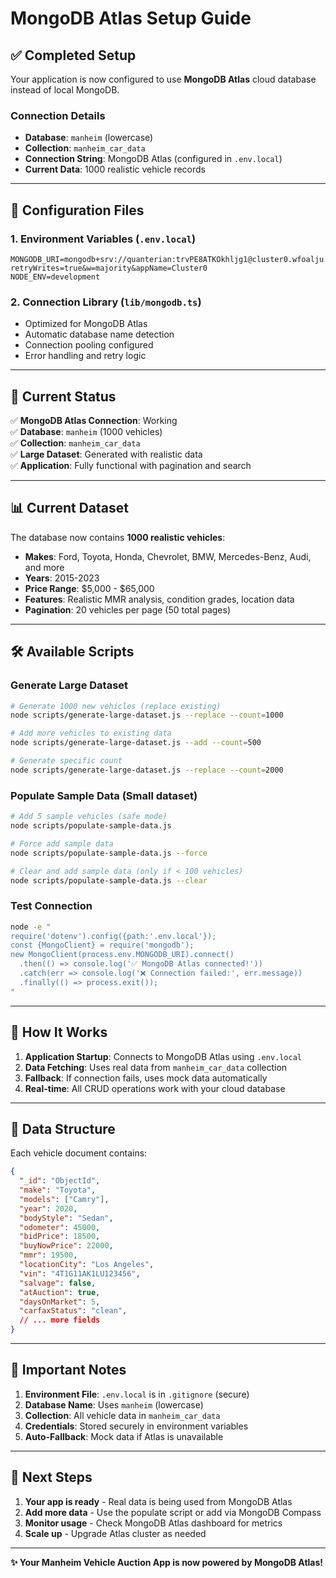 # MongoDB Atlas Setup Guide

## ✅ **Completed Setup**

Your application is now configured to use **MongoDB Atlas** cloud database instead of local MongoDB.

### **Connection Details**
- **Database**: `manheim` (lowercase)
- **Collection**: `manheim_car_data`
- **Connection String**: MongoDB Atlas (configured in `.env.local`)
- **Current Data**: 1000 realistic vehicle records

---

## 🔧 **Configuration Files**

### 1. **Environment Variables** (`.env.local`)
```env
MONGODB_URI=mongodb+srv://quanterian:trvPE8ATKOkhljg1@cluster0.wfoalju.mongodb.net/?retryWrites=true&w=majority&appName=Cluster0
NODE_ENV=development
```

### 2. **Connection Library** (`lib/mongodb.ts`)
- Optimized for MongoDB Atlas
- Automatic database name detection
- Connection pooling configured
- Error handling and retry logic

---

## 🚀 **Current Status**

✅ **MongoDB Atlas Connection**: Working  
✅ **Database**: `manheim` (1000 vehicles)  
✅ **Collection**: `manheim_car_data`  
✅ **Large Dataset**: Generated with realistic data  
✅ **Application**: Fully functional with pagination and search  

---

## 📊 **Current Dataset**

The database now contains **1000 realistic vehicles**:
- **Makes**: Ford, Toyota, Honda, Chevrolet, BMW, Mercedes-Benz, Audi, and more
- **Years**: 2015-2023  
- **Price Range**: $5,000 - $65,000
- **Features**: Realistic MMR analysis, condition grades, location data
- **Pagination**: 20 vehicles per page (50 total pages)

---

## 🛠 **Available Scripts**

### **Generate Large Dataset**
```bash
# Generate 1000 new vehicles (replace existing)
node scripts/generate-large-dataset.js --replace --count=1000

# Add more vehicles to existing data
node scripts/generate-large-dataset.js --add --count=500

# Generate specific count
node scripts/generate-large-dataset.js --replace --count=2000
```

### **Populate Sample Data** (Small dataset)
```bash
# Add 5 sample vehicles (safe mode)
node scripts/populate-sample-data.js

# Force add sample data
node scripts/populate-sample-data.js --force

# Clear and add sample data (only if < 100 vehicles)
node scripts/populate-sample-data.js --clear
```

### **Test Connection**
```bash
node -e "
require('dotenv').config({path:'.env.local'});
const {MongoClient} = require('mongodb');
new MongoClient(process.env.MONGODB_URI).connect()
  .then(() => console.log('✅ MongoDB Atlas connected!'))
  .catch(err => console.log('❌ Connection failed:', err.message))
  .finally(() => process.exit());
"
```

---

## 🔄 **How It Works**

1. **Application Startup**: Connects to MongoDB Atlas using `.env.local`
2. **Data Fetching**: Uses real data from `manheim_car_data` collection
3. **Fallback**: If connection fails, uses mock data automatically
4. **Real-time**: All CRUD operations work with your cloud database

---

## 📝 **Data Structure**

Each vehicle document contains:
```json
{
  "_id": "ObjectId",
  "make": "Toyota",
  "models": ["Camry"],
  "year": 2020,
  "bodyStyle": "Sedan",
  "odometer": 45000,
  "bidPrice": 18500,
  "buyNowPrice": 22000,
  "mmr": 19500,
  "locationCity": "Los Angeles",
  "vin": "4T1G11AK1LU123456",
  "salvage": false,
  "atAuction": true,
  "daysOnMarket": 5,
  "carfaxStatus": "clean",
  // ... more fields
}
```

---

## 🚨 **Important Notes**

1. **Environment File**: `.env.local` is in `.gitignore` (secure)
2. **Database Name**: Uses `manheim` (lowercase) 
3. **Collection**: All vehicle data in `manheim_car_data`
4. **Credentials**: Stored securely in environment variables
5. **Auto-Fallback**: Mock data if Atlas is unavailable

---

## 🎯 **Next Steps**

1. **Your app is ready** - Real data is being used from MongoDB Atlas
2. **Add more data** - Use the populate script or add via MongoDB Compass
3. **Monitor usage** - Check MongoDB Atlas dashboard for metrics
4. **Scale up** - Upgrade Atlas cluster as needed

---

**✨ Your Manheim Vehicle Auction App is now powered by MongoDB Atlas!** 